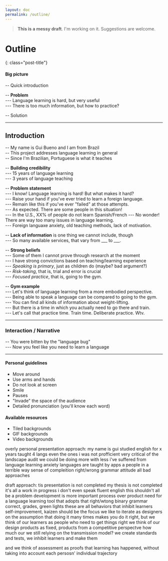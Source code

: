 ```yaml
---
layout: doc
permalink: /outline/
---
```


<blockquote class="missingbox">

<strong>This is a messy draft</strong>. I'm working on it. Suggestions are welcome.

</blockquote>

# Outline
{: class="post-title"}

#### Big picture

-- Quick introduction  

-- **Problem**  
--- Language learning is hard, but very useful  
--- There is too much information, but how to practice?  

-- Solution  
  
  
* * *
  
  
## Introduction 

-- My name is Gui Bueno and I am from Brazil  
-- This project addresses language learning in general  
-- Since I'm Brazilian, Portuguese is what it teaches

-- **Building credibility**  
--- 15 years of language learning  
--- 3 years of language teaching  
  

-- **Problem statement**  
--- I know! Language learning is hard! But what makes it hard?  
--- Raise your hand if you've ever tried to learn a foreign language.  
--- Remain like this if you've ever "failed" at those attempts.  
--- As expected. There are some people in this situation!  
--- In the U.S., XX% of people do not learn Spanish/French
--- No wonder! There are way too many issues in language learning.  
--- Foreign languaxe anxiety, old teaching methods, lack of motivation.  

-- **Lack of information** is one thing we cannot include, though  
--- So many available services, that vary from ___ to ___.

-- **Strong beliefs**  
--- Some of them I cannot prove through research at the moment  
--- I have strong convictions based on teaching/learning experience  
--- _Speaking is primary_, just as children do (maybe? bad argument?)  
--- _Risk-taking_, that is, trial and error is crucial  
--- _Focused practice_, that is, going to the gym.

-- **Gym example**  
--- Let's think of language learning from a more embodied perspective.  
--- Being able to speak a language can be compared to going to the gym.  
--- You can find all kinds of information about weight-lifting.  
--- But there is a time in which you actually need to go there and train.  
--- Let's call that practice time. Train time. Deliberate practice. Wtv.
  
* * *
  
  
### Interaction / Narrative

-- You were bitten by the "language bug"  
--- Now you feel like you need to learn a language  
  
  
* * * 
  
  
#### Personal guidelines

- Move around
- Use arms and hands
- Do not look at screen
- Smile
- Pauses
- "Invade" the space of the audience
- Detailed pronunciation (you'll know each word)

#### Available resources

- Tiled backgrounds
- GIF backgrounds
- Video backgrounds



overly personal presentation approach:
  my name is gui
  studied english for x years
  taught 4 langs
  even the ones i was not profficient
  very critical of the landscape audit
  we could be doing more with less
  i've suffered from language learning anxiety
  languages are taught by apps a people in a terrible way
  sense of compleition
  right/wrong
  grammar
  attitude
  all bad approaches

draft approach:
  tis presentation is not completed
  my thesis is not completed
  it's all a work in progress
  i don't even speak fluent english
  this shouldn't all be a problem
  development is more important
  process over product
  need for a language learning tool that adopts that
  right/wtong binary
  grammar
  correct, grades, green lights
  these are all behaviors that inhibit learners
  self-improvement, kaizen should be the focus
  we like to iterate as designers
  on the assumption that doing it many times makes you do it right,
  but we think of our learners as people who need to get things right
  we think of our design products as fixed, products from a competitive perspectve
  how much our we still relying on the transmission model?
  we create standards and tests,
  we inhibit learners and make them 

   and 
  we think of assessment as proofs that learning has happened,
  without taking into account each persosn' individual trajectory